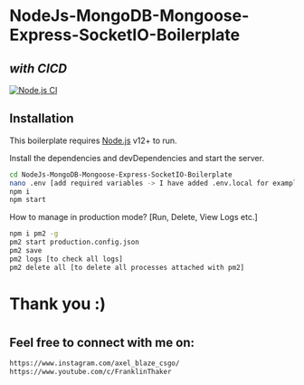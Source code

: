# NodeJs-MongoDB-Mongoose-Express-SocketIO-Boilerplate
## _with CICD_

[![Node.js CI](https://github.com/FranklinThaker/NodeJs-MongoDB-Mongoose-Express-SocketIO-Boilerplate/actions/workflows/NodeJS-CICD.yml/badge.svg?branch=main)](https://github.com/FranklinThaker/NodeJs-MongoDB-Mongoose-Express-SocketIO-Boilerplate/actions/workflows/NodeJS-CICD.yml)

## Installation

This boilerplate requires [Node.js](https://nodejs.org/) v12+ to run.

Install the dependencies and devDependencies and start the server.

```sh
cd NodeJs-MongoDB-Mongoose-Express-SocketIO-Boilerplate
nano .env [add required variables -> I have added .env.local for example]
npm i
npm start
```

How to manage in production mode? [Run, Delete, View Logs etc.]

```sh
npm i pm2 -g
pm2 start production.config.json
pm2 save
pm2 logs [to check all logs]
pm2 delete all [to delete all processes attached with pm2]
```

#
# Thank you :)
#
## Feel free to connect with me on:
```sh
https://www.instagram.com/axel_blaze_csgo/
https://www.youtube.com/c/FranklinThaker
```
